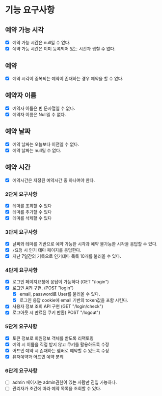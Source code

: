# 기능 요구사항

## 예약 가능 시각

- [x] 예약 가능 시간은 null일 수 없다.
- [x] 예약 가능 시간은 이미 등록되어 있는 시간과 겹칠 수 없다.

## 예약

- [x] 예약 시각이 중복되는 예약이 존재하는 경우 예약을 할 수 없다.

## 예약자 이름

- [x] 예약자 이름은 빈 문자열일 수 없다.
- [x] 예약자 이름은 Null일 수 없다.

## 예약 날짜

- [x] 예약 날짜는 오늘보다 이전일 수 없다.
- [x] 예약 날짜는 null일 수 없다.

## 예약 시간

- [x] 예약시간은 지정된 예약시간 중 하나여야 한다.

### 2단계 요구사항

- [x] 테마를 조회할 수 있다
- [x] 테마를 추가할 수 있다
- [x] 테마를 삭제할 수 있다

### 3단계 요구사항

- [x] 날짜와 테마를 기반으로 예약 가능한 시각과 예약 불가능한 시각을 응답할 수 있다.
- [x] `/`요청 시 인기 테마 페이지를 응답한다.
- [x] 지난 7일간의 기록으로 인기테마 목록 10개를 불러올 수 있다.

### 4단계 요구사항

- [x] 로그인 페이지요청에 응답이 가능하다 (GET "/login")
- [x] 로그인 API 구현. (POST "login")
    - [x] email, password로 User를 불러올 수 있다.
    - [x] 로그인 응답 cookie에 email 기반의 token값을 포함 시킨다.
- [x] 사용자 정보 조회 API 구현 (GET "/login/check")
- [x] 로그아웃 시 만료된 쿠키 반환( POST "/logout")

### 5단계 요구사항

- [x] 토큰 정보로 회원정보 객체를 받도록 리팩토링
- [x] 예약 시 이름을 직접 받지 않고 쿠키를 활용하도록 수정
- [x] 어드민 예약 시 존재하는 멤버로 예약할 수 있도록 수정
- [x] 유저예약과 어드민 예약 분리

### 6단계 요구사항

- [ ] admin 페이지는 admin권한이 있는 사람만 진입 가능하다.
- [ ] 관리자가 조건에 따라 예약 목록을 조회할 수 있다.
